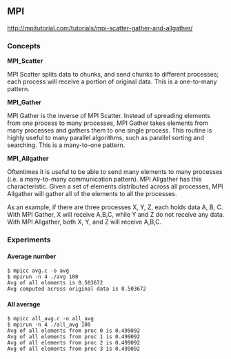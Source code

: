 ## MPI

http://mpitutorial.com/tutorials/mpi-scatter-gather-and-allgather/

### Concepts

**MPI_Scatter**

MPI Scatter splits data to chunks, and send chunks to different processes; each process will
receive a portion of original data. This is a one-to-many pattern.

**MPI_Gather**

MPI Gather is the inverse of MPI Scatter. Instead of spreading elements from one process to many
processes, MPI Gather takes elements from many processes and gathers them to one single process.
This routine is highly useful to many parallel algorithms, such as parallel sorting and searching.
This is a many-to-one pattern.

**MPI_Allgather**

Oftentimes it is useful to be able to send many elements to many processes (i.e. a many-to-many
communication pattern). MPI Allgather has this characteristic. Given a set of elements distributed
across all processes, MPI Allgather will gather all of the elements to all the processes.

As an example, if there are three processes X, Y, Z, each holds data A, B, C. With MPI Gather, X
will receive A,B,C, while Y and Z do not receive any data. With MPI Allgather, both X, Y, and Z
will receive A,B,C.

### Experiments

#### Average number

```
$ mpicc avg.c -o avg
$ mpirun -n 4 ./avg 100
Avg of all elements is 0.503672
Avg computed across original data is 0.503672
```

#### All average

```
$ mpicc all_avg.c -o all_avg
$ mpirun -n 4 ./all_avg 100
Avg of all elements from proc 0 is 0.499092
Avg of all elements from proc 1 is 0.499092
Avg of all elements from proc 2 is 0.499092
Avg of all elements from proc 3 is 0.499092
```
